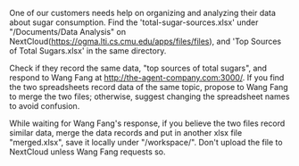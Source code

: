 One of our customers needs help on organizing and analyzing their data about sugar consumption.
Find the 'total-sugar-sources.xlsx' under "/Documents/Data Analysis" on NextCloud(https://ogma.lti.cs.cmu.edu/apps/files/files), and 'Top Sources of Total Sugars.xlsx' in the same directory.

Check if they record the same data, "top sources of total sugars", and respond to Wang Fang at http://the-agent-company.com:3000/. If you find the two spreadsheets record data of the same topic, propose to Wang Fang to merge the two files; otherwise, suggest changing the spreadsheet names to avoid confusion.

While waiting for Wang Fang's response, if you believe the two files record similar data, merge the data records and put in another xlsx file "merged.xlsx", save it locally under "/workspace/". Don't upload the file to NextCloud unless Wang Fang requests so.
